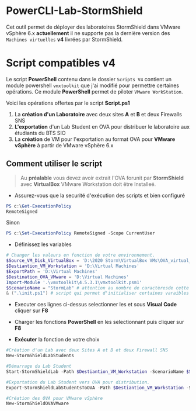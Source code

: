 # PowerCLI-Lab-StormShield

Cet outil permet de déployer des laboratoires StormShield dans VMware vSphère 6.x **actuellement** il ne supporte pas la dernière version des `Machines virtuelles` **v4** livrées par StormShield.

# Script compatibles v4

Le script **PowerShell** contenu dans le dossier `Scripts V4` contient un module powershell `vmxtoolkit` que j'ai modifié pour permettre  certaines opérations.
Ce module **PowerShell** permet de piloter `VMware WorkStation`.

Voici les opérations offertes par le script **Script.ps1**

1.  La **création d'un Laboratoire** avec deux sites **A** et **B** et deux Firewalls SNS
1. **L'exportation** d'un Lab Student en OVA pour distribuer le laboratoire aux étudiants du BTS SIO
1. La **création** de VM pour l'exportation au format OVA pour **VMware vSphère** à partir de VMware vSphère 6.x

## Comment utiliser le script

>Au **préalable** vous devez avoir extrait l'OVA forunit par **StormShield** avec **VirtualBox** VMware Workstation doit être Installeé.
- Assurez-vous que la securité d'exécution des scripts et bien configuré
```powershell
PS c:\Get-ExecutionPolicy
RemoteSigned
``` 
Sinon
```powershell
PS c:\Set-ExecutionPolicy RemoteSigned -Scope CurrentUser
```
- Définissez les variables 
```powershell
# Changer les valeurs en fonction de votre environnement.
$Source_VM_Disk_VirtualBox = 'D:\2020 Storm\VirtualBox VMs\OVA_virtual_lab'
$Destiantion_VM_Workstation = 'D:\Virtual Machines'
$ExportPath = 'D:\Virtual Machines'
$Destination_OVA_VMware = 'D:\Virtual Machines'
Import-Module '.\vmxtoolkit\4.5.3.1\vmxtoolkit.psm1'
$ScenarioName = "StormLab" # attention au nombre de caractèresde cette variable
& (".\init.ps1") # script qui permet d'initialiser certaines varaibles et fonction du module
```
- Executer ces lignes ci-dessus selectionner les et sous **Visual Code** cliquer sur **F8**
- Charger les fonctions **PowerShell** en les selectionnant puis  cliquer sur **F8**

- **Exécuter** la fonction de votre choix
```powershell
#Création d'un Lab avec deux Sites A et B et deux Firewall SNS
New-StormShieldLabStudents

#Démarrage du Lab Student
Start-StormShieldLab -Path $Destiantion_VM_Workstation -ScenarioName $ScenarioName

#Exportation du Lab Student vers OVA pour distribution.
Export-StormShieldLabStudentsToOVA -Path $Destiantion_VM_Workstation -ScenarioName $ScenarioName -ExportPath $ExportPath

#Création des OVA pour VMware vSphère 
New-StormShieldOVAVMware

```
